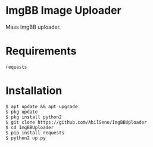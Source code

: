 # ImgBB Image Uploader
Mass ImgBB uploader.
# Requirements
```
requests
```
# Installation
```
$ apt update && apt upgrade
$ pkg update
$ pkg install python2
$ git clone https://github.com/AbilSeno/ImgBBUploader
$ cd ImgBBUploader
$ pip install requests
$ python2 up.py
```
